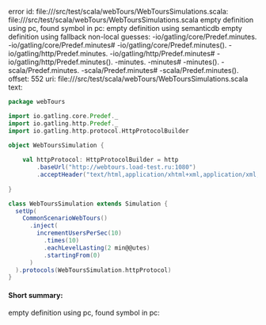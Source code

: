 error id: file://<WORKSPACE>/src/test/scala/webTours/WebToursSimulations.scala:
file://<WORKSPACE>/src/test/scala/webTours/WebToursSimulations.scala
empty definition using pc, found symbol in pc: 
empty definition using semanticdb
empty definition using fallback
non-local guesses:
	 -io/gatling/core/Predef.minutes.
	 -io/gatling/core/Predef.minutes#
	 -io/gatling/core/Predef.minutes().
	 -io/gatling/http/Predef.minutes.
	 -io/gatling/http/Predef.minutes#
	 -io/gatling/http/Predef.minutes().
	 -minutes.
	 -minutes#
	 -minutes().
	 -scala/Predef.minutes.
	 -scala/Predef.minutes#
	 -scala/Predef.minutes().
offset: 552
uri: file://<WORKSPACE>/src/test/scala/webTours/WebToursSimulations.scala
text:
```scala
package webTours

import io.gatling.core.Predef._
import io.gatling.http.Predef._
import io.gatling.http.protocol.HttpProtocolBuilder

object WebToursSimulation {
    
    val httpProtocol: HttpProtocolBuilder = http
        .baseUrl("http://webtours.load-test.ru:1080")
        .acceptHeader("text/html,application/xhtml+xml,application/xml;q=0.9,*/*;q=0.8")
  
}

class WebToursSimulation extends Simulation {
  setUp(
    CommonScenarioWebTours()
      .inject(
        incrementUsersPerSec(10)
          .times(10)
          .eachLevelLasting(2 min@@utes)
          .startingFrom(0)
      )
  ).protocols(WebToursSimulation.httpProtocol)
}
```


#### Short summary: 

empty definition using pc, found symbol in pc: 